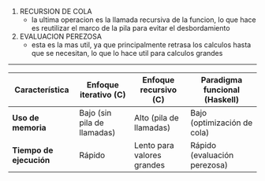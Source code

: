 1. RECURSION DE COLA
     - la ultima operacion es la llamada recursiva de la funcion, lo que hace es reutilizar el marco de la pila para evitar el desbordamiento
2. EVALUACION PEREZOSA
     - esta es la mas util, ya que principalmente retrasa los calculos hasta que se necesitan, lo que lo hace util para calculos grandes
---------------------------------------------------------------------------------------------------------------------------------------
| Característica         | Enfoque iterativo (C)       | Enfoque recursivo (C)        | Paradigma funcional (Haskell) |
|-----------------------|---------------------------|-----------------------------|------------------------------|
| **Uso de memoria**    | Bajo (sin pila de llamadas) | Alto (pila de llamadas)     | Bajo (optimización de cola)  |
| **Tiempo de ejecución** | Rápido                     | Lento para valores grandes  | Rápido (evaluación perezosa) |

